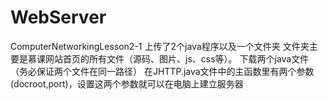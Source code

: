 # WebServer
ComputerNetworkingLesson2-1
上传了2个java程序以及一个文件夹
文件夹主要是慕课网站首页的所有文件（源码、图片、js、css等）。
下载两个java文件（务必保证两个文件在同一路径）
在JHTTP.java文件中的主函数里有两个参数(docroot,port)，设置这两个参数就可以在电脑上建立服务器
